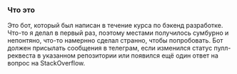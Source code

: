 ### Что это
Это бот, который был написан в течение курса по бэкенд разработке. Что-то я делал в первый раз, поэтому местами получилось сумбурно и непонтяно, что-то намернно сделал странно, чтобы попробовать. Бот должен присылать сообщения в телеграм, если изменился статус пулл-реквеста в указанном репозитории или появился ещё один ответ на вопрос на StackOverflow.